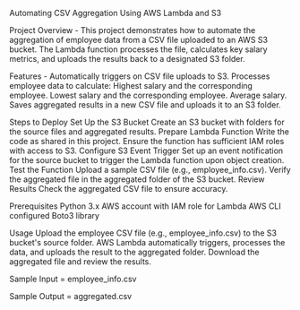 Automating CSV Aggregation Using AWS Lambda and S3

Project Overview -
This project demonstrates how to automate the aggregation of employee data from a CSV file uploaded to an AWS S3 bucket. The Lambda function processes the file, calculates key salary metrics, and uploads the results back to a designated S3 folder.

Features -
Automatically triggers on CSV file uploads to S3.
Processes employee data to calculate:
Highest salary and the corresponding employee.
Lowest salary and the corresponding employee.
Average salary.
Saves aggregated results in a new CSV file and uploads it to an S3 folder.


Steps to Deploy
Set Up the S3 Bucket
Create an S3 bucket with folders for the source files and aggregated results.
Prepare Lambda Function
Write the code as shared in this project.
Ensure the function has sufficient IAM roles with access to S3.
Configure S3 Event Trigger
Set up an event notification for the source bucket to trigger the Lambda function upon object creation.
Test the Function
Upload a sample CSV file (e.g., employee_info.csv).
Verify the aggregated file in the aggregated folder of the S3 bucket.
Review Results
Check the aggregated CSV file to ensure accuracy.


Prerequisites
Python 3.x
AWS account with IAM role for Lambda
AWS CLI configured
Boto3 library

Usage
Upload the employee CSV file (e.g., employee_info.csv) to the S3 bucket's source folder.
AWS Lambda automatically triggers, processes the data, and uploads the result to the aggregated folder.
Download the aggregated file and review the results.


Sample Input = employee_info.csv

Sample Output = aggregated.csv
